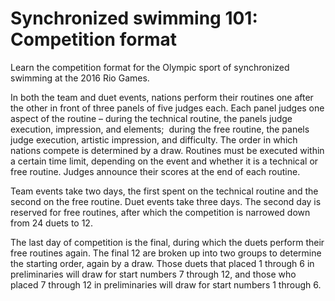 Synchronized swimming 101: Competition format
=============================================

Learn the competition format for the Olympic sport of synchronized swimming at the 2016 Rio Games.

In both the team and duet events, nations perform their routines one after the other in front of three panels of five judges each. Each panel judges one aspect of the routine – during the technical routine, the panels judge execution, impression, and elements;  during the free routine, the panels judge execution, artistic impression, and difficulty. The order in which nations compete is determined by a draw. Routines must be executed within a certain time limit, depending on the event and whether it is a technical or free routine. Judges announce their scores at the end of each routine.

Team events take two days, the first spent on the technical routine and the second on the free routine. Duet events take three days. The second day is reserved for free routines, after which the competition is narrowed down from 24 duets to 12.

The last day of competition is the final, during which the duets perform their free routines again. The final 12 are broken up into two groups to determine the starting order, again by a draw. Those duets that placed 1 through 6 in preliminaries will draw for start numbers 7 through 12, and those who placed 7 through 12 in preliminaries will draw for start numbers 1 through 6.


